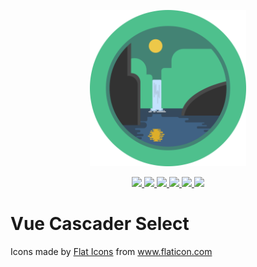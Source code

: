 <p align="center">
  <a href="https://github.com/Tintef/vue-cascader-select" target="_blank">
    <img width="250"src="./public/logo.svg">
  </a>
</p>

<p align="center">
  <a href="https://www.npmjs.com/package/vue-cascader-select">
    <img src="https://img.shields.io/npm/v/vue-cascader-select.svg"/>
    <img src="https://img.shields.io/npm/dm/vue-cascader-select.svg"/>
  </a>
  <a href="https://vuejs.org/">
    <img src="https://img.shields.io/badge/vue-2.x-brightgreen.svg"/>
  </a>
  <a href="https://travis-ci.org/Tintef/vue-cascader-select">
    <img src="https://img.shields.io/travis/Tintef/vue-cascader-select/master.svg?logo=travis"/>
  </a>
  <a href="https://codecov.io/gh/Tintef/vue-cascader-select">
    <img src="https://codecov.io/gh/Tintef/vue-cascader-select/branch/master/graph/badge.svg"/>
  </a>
  <a href="http://hits.dwyl.com/Tintef/vue-cascader-select">
    <img src="http://hits.dwyl.com/Tintef/vue-cascader-select.svg"/>
  </a>
</p>

# Vue Cascader Select



<div>
  Icons made by <a href="https://www.flaticon.com/authors/flat-icons" title="Flat Icons">Flat Icons</a> from <a href="https://www.flaticon.com/" title="Flaticon">www.flaticon.com</a>
</div>
